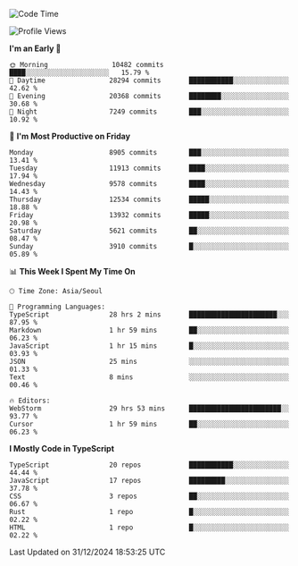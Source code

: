 <!--START_SECTION:waka-->
![Code Time](http://img.shields.io/badge/Code%20Time-7%2C142%20hrs%2058%20mins-blue)

![Profile Views](http://img.shields.io/badge/Profile%20Views-0-blue)

**I'm an Early 🐤** 

```text
🌞 Morning                10482 commits       ████░░░░░░░░░░░░░░░░░░░░░   15.79 % 
🌆 Daytime                28294 commits       ███████████░░░░░░░░░░░░░░   42.62 % 
🌃 Evening                20368 commits       ████████░░░░░░░░░░░░░░░░░   30.68 % 
🌙 Night                  7249 commits        ███░░░░░░░░░░░░░░░░░░░░░░   10.92 % 
```
📅 **I'm Most Productive on Friday** 

```text
Monday                   8905 commits        ███░░░░░░░░░░░░░░░░░░░░░░   13.41 % 
Tuesday                  11913 commits       ████░░░░░░░░░░░░░░░░░░░░░   17.94 % 
Wednesday                9578 commits        ████░░░░░░░░░░░░░░░░░░░░░   14.43 % 
Thursday                 12534 commits       █████░░░░░░░░░░░░░░░░░░░░   18.88 % 
Friday                   13932 commits       █████░░░░░░░░░░░░░░░░░░░░   20.98 % 
Saturday                 5621 commits        ██░░░░░░░░░░░░░░░░░░░░░░░   08.47 % 
Sunday                   3910 commits        █░░░░░░░░░░░░░░░░░░░░░░░░   05.89 % 
```


📊 **This Week I Spent My Time On** 

```text
🕑︎ Time Zone: Asia/Seoul

💬 Programming Languages: 
TypeScript               28 hrs 2 mins       ██████████████████████░░░   87.95 % 
Markdown                 1 hr 59 mins        ██░░░░░░░░░░░░░░░░░░░░░░░   06.23 % 
JavaScript               1 hr 15 mins        █░░░░░░░░░░░░░░░░░░░░░░░░   03.93 % 
JSON                     25 mins             ░░░░░░░░░░░░░░░░░░░░░░░░░   01.33 % 
Text                     8 mins              ░░░░░░░░░░░░░░░░░░░░░░░░░   00.46 % 

🔥 Editors: 
WebStorm                 29 hrs 53 mins      ███████████████████████░░   93.77 % 
Cursor                   1 hr 59 mins        ██░░░░░░░░░░░░░░░░░░░░░░░   06.23 % 
```

**I Mostly Code in TypeScript** 

```text
TypeScript               20 repos            ███████████░░░░░░░░░░░░░░   44.44 % 
JavaScript               17 repos            █████████░░░░░░░░░░░░░░░░   37.78 % 
CSS                      3 repos             ██░░░░░░░░░░░░░░░░░░░░░░░   06.67 % 
Rust                     1 repo              █░░░░░░░░░░░░░░░░░░░░░░░░   02.22 % 
HTML                     1 repo              █░░░░░░░░░░░░░░░░░░░░░░░░   02.22 % 
```




 Last Updated on 31/12/2024 18:53:25 UTC
<!--END_SECTION:waka-->

